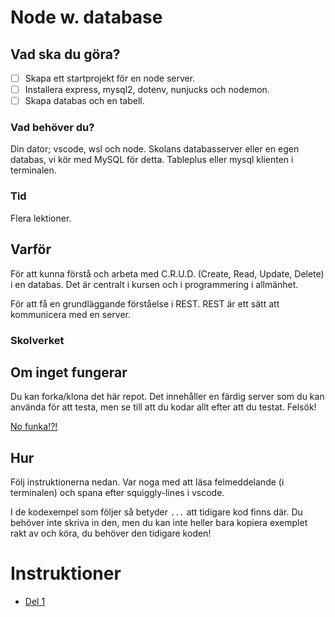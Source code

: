 # Node w. database

## Vad ska du göra?

- [ ] Skapa ett startprojekt för en node server.
- [ ] Installera express, mysql2, dotenv, nunjucks och nodemon.
- [ ] Skapa databas och en tabell.

### Vad behöver du?

Din dator; vscode, wsl och node.
Skolans databasserver eller en egen databas, vi kör med MySQL för detta.
Tableplus eller mysql klienten i terminalen.

### Tid

Flera lektioner.

## Varför

För att kunna förstå och arbeta med C.R.U.D. (Create, Read, Update, Delete) i en databas. Det är centralt i kursen och i programmering i allmänhet.

För att få en grundläggande förståelse i REST. REST är ett sätt att kommunicera med en server. 

### Skolverket



## Om inget fungerar

Du kan forka/klona det här repot. Det innehåller en färdig server som du kan använda för att testa, men se till att du kodar allt efter att du testat. Felsök!

[No funka!?!](https://www.globalnerdy.com/wp-content/uploads/2020/08/my-code-isnt-working.jpg)
## Hur

Följ instruktionerna nedan. Var noga med att läsa felmeddelande (i terminalen) och spana efter squiggly-lines i vscode.

I de kodexempel som följer så betyder `...` att tidigare kod finns där. Du behöver inte skriva in den, men du kan inte heller bara kopiera exemplet rakt av och köra, du behöver den tidigare koden!

# Instruktioner

- [Del 1](docs/part-1.md)

